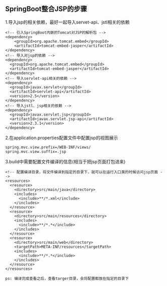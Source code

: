 ## SpringBoot整合JSP的步骤
1.导入jsp的相关依赖，最好一起导入servet-api、jstl相关的依赖

    <!-- 引入SpringBoot内嵌的Tomcat对JSP的解析包 -->
    <dependency>
        <groupId>org.apache.tomcat.embed</groupId>
        <artifactId>tomcat-embed-jasper</artifactId>
    </dependency>
    <!-- 导入对jsp的依赖 -->
    <dependency>
      <groupId>org.apache.tomcat.embed</groupId>
      <artifactId>tomcat-embed-jasper</artifactId>
    </dependency>
    <!-- 导入servlet-api相关的依赖 -->
    <dependency>
      <groupId>javax.servlet</groupId>
      <artifactId>servlet-api</artifactId>
      <version>2.5</version>
    </dependency>
    <!-- 导入jstl、jsp相关的依赖 -->
    <dependency>
      <groupId>javax.servlet.jsp</groupId>
      <artifactId>javax.servlet.jsp-api</artifactId>
      <version>2.3.1</version>
    </dependency>
    
2.在application.properties配置文件中配置jsp的视图展示

    spring.mvc.view.prefix=/WEB-INF/views/
    spring.mvc.view.suffix=.jsp
    
3.build中需要配置文件编译的信息(相当于把jsp页面打包进来)

    <!-- 配置编译目录，将文件编译到指定的目录下，就可以在运行入口类的时候访问jsp页面 -->
    <resources>
      <resource>
        <directory>src/main/java</directory>
        <includes>
          <include>**/*.xml</include>
        </includes>
      </resource>
      <resource>
        <directory>src/main/resources</directory>
        <includes>
          <include>**/*.*</include>
        </includes>
      </resource>
      <resource>
        <directory>src/main/web</directory>
        <targetPath>META-INF/resources</targetPath>
        <includes>
          <include>**/*.*</include>
        </includes>
      </resource>
    </resources>
    
    ps: 编译完成查看之后，查看targer目录，会将配置都放在指定的目录下